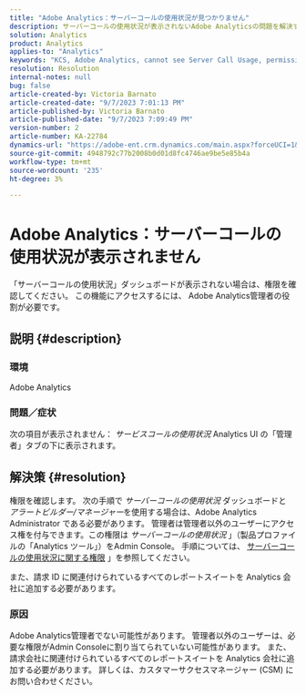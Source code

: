 ```yaml
---
title: "Adobe Analytics：サーバーコールの使用状況が見つかりません"
description: サーバーコールの使用状況が表示されないAdobe Analyticsの問題を解決する方法を説明します。 権限を確認します。
solution: Analytics
product: Analytics
applies-to: "Analytics"
keywords: "KCS, Adobe Analytics, cannot see Server Call Usage, permissions"
resolution: Resolution
internal-notes: null
bug: false
article-created-by: Victoria Barnato
article-created-date: "9/7/2023 7:01:13 PM"
article-published-by: Victoria Barnato
article-published-date: "9/7/2023 7:09:49 PM"
version-number: 2
article-number: KA-22784
dynamics-url: "https://adobe-ent.crm.dynamics.com/main.aspx?forceUCI=1&pagetype=entityrecord&etn=knowledgearticle&id=b7be0ee5-b04d-ee11-be6e-6045bd006704"
source-git-commit: 4948792c77b2008b0d01d8fc4746ae9be5e85b4a
workflow-type: tm+mt
source-wordcount: '235'
ht-degree: 3%

---
```


# Adobe Analytics：サーバーコールの使用状況が表示されません


「サーバーコールの使用状況」ダッシュボードが表示されない場合は、権限を確認してください。 この機能にアクセスするには、 Adobe Analytics管理者の役割が必要です。

## 説明 {#description}


### 環境

Adobe Analytics

### 問題／症状

次の項目が表示されません： *サービスコールの使用状況* Analytics UI の「管理者」タブの下に表示されます。


## 解決策 {#resolution}


権限を確認します。 次の手順で *サーバーコールの使用状況* ダッシュボードと *アラートビルダー/マネージャー*&#x200B;を使用する場合は、Adobe Analytics Administrator である必要があります。 管理者は管理者以外のユーザーにアクセス権を付与できます。この権限は *サーバーコールの使用状況* 」（製品プロファイルの「Analytics ツール」）をAdmin Console。 手順については、 [サーバーコールの使用状況に関する権限](https://experienceleague.adobe.com/docs/analytics/admin/admin-tools/server-call-usage/overage-overview.html?lang=en#section_FCC58EB635954A32990D4E67B52B4369) 」を参照してください。

また、請求 ID に関連付けられているすべてのレポートスイートを Analytics 会社に追加する必要があります。

### 原因

Adobe Analytics管理者でない可能性があります。 管理者以外のユーザーは、必要な権限がAdmin Consoleに割り当てられていない可能性があります。 また、請求会社に関連付けられているすべてのレポートスイートを Analytics 会社に追加する必要があります。 詳しくは、カスタマーサクセスマネージャー (CSM) にお問い合わせください。
